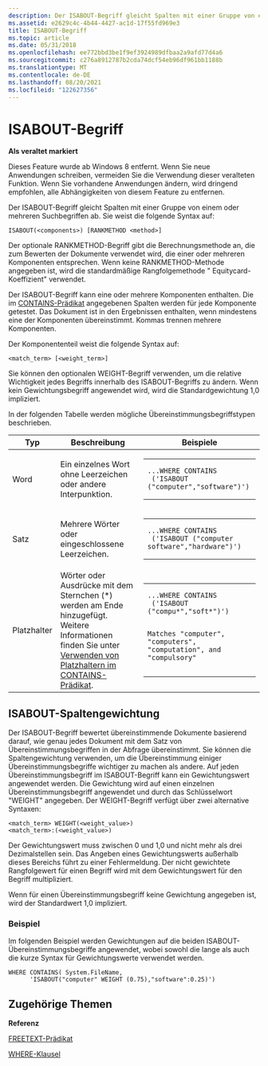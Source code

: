 ```yaml
---
description: Der ISABOUT-Begriff gleicht Spalten mit einer Gruppe von einem oder mehreren Suchbegriffen ab.
ms.assetid: e2629c4c-4b44-4427-ac1d-17f55fd969e3
title: ISABOUT-Begriff
ms.topic: article
ms.date: 05/31/2018
ms.openlocfilehash: ee772bbd3be1f9ef3924989dfbaa2a9afd77d4a6
ms.sourcegitcommit: c276a8912787b2cda74dcf54eb96df961bb1188b
ms.translationtype: MT
ms.contentlocale: de-DE
ms.lasthandoff: 08/20/2021
ms.locfileid: "122627356"
---
```

# <a name="isabout-term"></a>ISABOUT-Begriff

**Als veraltet markiert**

Dieses Feature wurde ab Windows 8 entfernt. Wenn Sie neue Anwendungen schreiben, vermeiden Sie die Verwendung dieser veralteten Funktion. Wenn Sie vorhandene Anwendungen ändern, wird dringend empfohlen, alle Abhängigkeiten von diesem Feature zu entfernen.

Der ISABOUT-Begriff gleicht Spalten mit einer Gruppe von einem oder mehreren Suchbegriffen ab. Sie weist die folgende Syntax auf:


```
ISABOUT(<components>) [RANKMETHOD <method>]
```



Der optionale RANKMETHOD-Begriff gibt die Berechnungsmethode an, die zum Bewerten der Dokumente verwendet wird, die einer oder mehreren Komponenten entsprechen. Wenn keine RANKMETHOD-Methode angegeben ist, wird die standardmäßige Rangfolgemethode " Equitycard-Koeffizient" verwendet.

Der ISABOUT-Begriff kann eine oder mehrere Komponenten enthalten. Die im [CONTAINS-Prädikat](-search-sql-contains.md) angegebenen Spalten werden für jede Komponente getestet. Das Dokument ist in den Ergebnissen enthalten, wenn mindestens eine der Komponenten übereinstimmt. Kommas trennen mehrere Komponenten.

Der Komponententeil weist die folgende Syntax auf:


```
<match_term> [<weight_term>]
```



Sie können den optionalen WEIGHT-Begriff verwenden, um die relative Wichtigkeit jedes Begriffs innerhalb des ISABOUT-Begriffs zu ändern. Wenn kein Gewichtungsbegriff angewendet wird, wird die Standardgewichtung 1,0 impliziert.

In der folgenden Tabelle werden mögliche Übereinstimmungsbegriffstypen beschrieben.



<table>
<colgroup>
<col  />
<col  />
<col  />
</colgroup>
<thead>
<tr class="header">
<th>Typ</th>
<th>Beschreibung</th>
<th>Beispiele</th>
</tr>
</thead>
<tbody>
<tr class="odd">
<td>Word</td>
<td>Ein einzelnes Wort ohne Leerzeichen oder andere Interpunktion.</td>
<td><span data-codelanguage=""></span>
<table>
<colgroup>
<col  />
</colgroup>
<tbody>
<tr class="odd">
<td><pre><code>...WHERE CONTAINS
 (&#39;ISABOUT (&quot;computer&quot;,&quot;software&quot;)&#39;)</code></pre></td>
</tr>
</tbody>
</table>
</td>
</tr>
<tr class="even">
<td>Satz</td>
<td>Mehrere Wörter oder eingeschlossene Leerzeichen.</td>
<td><div class="code">
<span data-codelanguage=""></span>
<table>
<colgroup>
<col  />
</colgroup>
<tbody>
<tr class="odd">
<td><pre><code>...WHERE CONTAINS
 (&#39;ISABOUT (&quot;computer software&quot;,&quot;hardware&quot;)&#39;)</code></pre></td>
</tr>
</tbody>
</table>

</div></td>
</tr>
<tr class="odd">
<td>Platzhalter</td>
<td>Wörter oder Ausdrücke mit dem Sternchen (*) werden am Ende hinzugefügt. Weitere Informationen finden Sie unter <a href="-search-sql-wildcards.md">Verwenden von Platzhaltern im CONTAINS-Prädikat</a>.</td>
<td><div class="code">
<span data-codelanguage=""></span>
<table>
<colgroup>
<col  />
</colgroup>
<tbody>
<tr class="odd">
<td><pre><code>...WHERE CONTAINS
 (&#39;ISABOUT (&quot;compu*&quot;,&quot;soft*&quot;)&#39;)

Matches &quot;computer&quot;, &quot;computers&quot;, &quot;computation&quot;, 
and &quot;compulsory&quot;</code></pre></td>
</tr>
</tbody>
</table>

</div></td>
</tr>
</tbody>
</table>



 

## <a name="isabout-column-weighting"></a>ISABOUT-Spaltengewichtung

Der ISABOUT-Begriff bewertet übereinstimmende Dokumente basierend darauf, wie genau jedes Dokument mit dem Satz von Übereinstimmungsbegriffen in der Abfrage übereinstimmt. Sie können die Spaltengewichtung verwenden, um die Übereinstimmung einiger Übereinstimmungsbegriffe wichtiger zu machen als andere. Auf jeden Übereinstimmungsbegriff im ISABOUT-Begriff kann ein Gewichtungswert angewendet werden. Die Gewichtung wird auf einen einzelnen Übereinstimmungsbegriff angewendet und durch das Schlüsselwort "WEIGHT" angegeben. Der WEIGHT-Begriff verfügt über zwei alternative Syntaxen:


```
<match_term> WEIGHT(<weight_value>)
<match_term>:(<weight_value>)
```



Der Gewichtungswert muss zwischen 0 und 1,0 und nicht mehr als drei Dezimalstellen sein. Das Angeben eines Gewichtungswerts außerhalb dieses Bereichs führt zu einer Fehlermeldung. Der nicht gewichtete Rangfolgewert für einen Begriff wird mit dem Gewichtungswert für den Begriff multipliziert.

Wenn für einen Übereinstimmungsbegriff keine Gewichtung angegeben ist, wird der Standardwert 1,0 impliziert.

### <a name="example"></a>Beispiel

Im folgenden Beispiel werden Gewichtungen auf die beiden ISABOUT-Übereinstimmungsbegriffe angewendet, wobei sowohl die lange als auch die kurze Syntax für Gewichtungswerte verwendet werden.


```
WHERE CONTAINS( System.FileName,
      'ISABOUT("computer" WEIGHT (0.75),"software":0.25)')
```



## <a name="related-topics"></a>Zugehörige Themen

<dl> <dt>

**Referenz**
</dt> <dt>

[FREETEXT-Prädikat](-search-sql-freetext.md)
</dt> <dt>

[WHERE-Klausel](-search-sql-where.md)
</dt> </dl>

 

 



